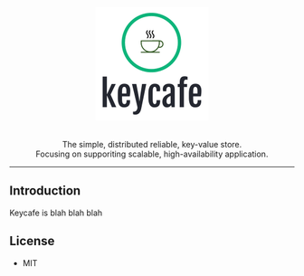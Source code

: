 <div align="center">
  <br/>
  <img src="./docs/images/logo.png" width="200" />
  <br/>
  <br/>
  <p>
    The simple, distributed reliable, key-value store. <br/>
    Focusing on supporiting scalable, high-availability application.  
  </p>
</div>

---
## Introduction
Keycafe is blah blah blah

## License
 - MIT